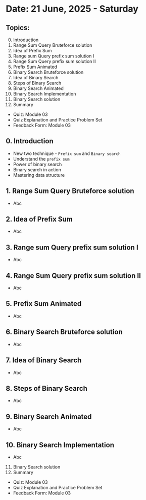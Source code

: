 # Date: 21 June, 2025 - Saturday

## Topics:
0. Introduction
1. Range Sum Query Bruteforce solution
2. Idea of Prefix Sum
3. Range sum Query prefix sum solution I
4. Range Sum Query prefix sum solution II
5. Prefix Sum Animated
6. Binary Search Bruteforce solution
7. Idea of Binary Search
8. Steps of Binary Search
9. Binary Search Animated
10. Binary Search Implementation
11. Binary Search solution
12. Summary
- Quiz: Module 03
- Quiz Explanation and Practice Problem Set
- Feedback Form: Module 03

## 0. Introduction
- New two technique - `Prefix sum` and `Binary search`
- Understand the `prefix sum`
- Power of binary search
- Binary search in action
- Mastering data structure

## 1. Range Sum Query Bruteforce solution
- Abc

## 2. Idea of Prefix Sum
- Abc

## 3. Range sum Query prefix sum solution I
- Abc

## 4. Range Sum Query prefix sum solution II
- Abc

## 5. Prefix Sum Animated
- Abc

## 6. Binary Search Bruteforce solution
- Abc

## 7. Idea of Binary Search
- Abc

## 8. Steps of Binary Search
- Abc

## 9. Binary Search Animated
- Abc

## 10. Binary Search Implementation
- Abc

11. Binary Search solution
12. Summary
- Quiz: Module 03
- Quiz Explanation and Practice Problem Set
- Feedback Form: Module 03